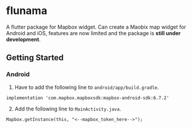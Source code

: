 # flunama

A flutter package for Mapbox widget. Can create a Maobix map widget for Android and iOS,
features are now limited and the package is **still under  development**.

## Getting Started

### Android

1. Have to add the following line to `android/app/build.gradle`.

```implementation 'com.mapbox.mapboxsdk:mapbox-android-sdk:6.7.2'```

2. Add the following line to `MainActivity.java`.

`Mapbox.getInstance(this, "<--mapbox_token_here-->");`

